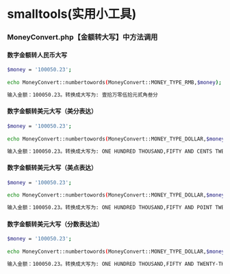 # smalltools(实用小工具)

### MoneyConvert.php【金额转大写】中方法调用

#### 数字金额转人民币大写
```bash
$money = '100050.23';
  
echo MoneyConvert::numbertowords(MoneyConvert::MONEY_TYPE_RMB,$money);

输入金额：100050.23。转换成大写为: 壹拾万零伍拾元贰角叁分

```

#### 数字金额转美元大写（美分表达）
```bash
$money = '100050.23';
  
echo MoneyConvert::numbertowords(MoneyConvert::MONEY_TYPE_DOLLAR,$money,'cents');

输入金额：100050.23。转换成大写为: ONE HUNDRED THOUSAND,FIFTY AND CENTS TWENTY-THREE ONLY【美分表达(数字转换到文字)】

```

#### 数字金额转美元大写（美点表达）
```bash
$money = '100050.23';
  
echo MoneyConvert::numbertowords(MoneyConvert::MONEY_TYPE_DOLLAR,$money,'point');

输入金额：100050.23。转换成大写为: ONE HUNDRED THOUSAND,FIFTY AND POINT TWENTY-THREE ONLY【美点表达(拼出大写字母)】


```

#### 数字金额转美元大写（分数表达法）
```bash
$money = '100050.23';
  
echo MoneyConvert::numbertowords(MoneyConvert::MONEY_TYPE_DOLLAR,$money,'fraction');

输入金额：100050.23。转换成大写为: ONE HUNDRED THOUSAND,FIFTY AND TWENTY-THREE【分数表达法(只接受数字)】


```